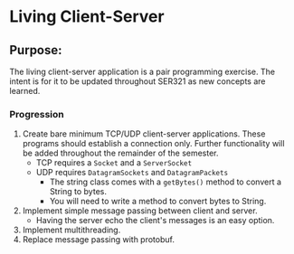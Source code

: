 # Living Client-Server

## Purpose:

The living client-server application is a pair programming exercise. 
The intent is for it to be updated throughout SER321 as new concepts are learned.

### Progression

1. Create bare minimum TCP/UDP client-server applications.
    These programs should establish a connection only. Further 
    functionality will be added throughout the remainder of the
    semester.
    - TCP requires a `Socket` and a `ServerSocket`
    - UDP requires `DatagramSockets` and `DatagramPackets`
      - The string class comes with a `getBytes()` method to convert a String to bytes.
      - You will need to write a method to convert bytes to String.
2. Implement simple message passing between client and server.
   - Having the server echo the client's messages is an easy option.
3. Implement multithreading.
4. Replace message passing with protobuf.